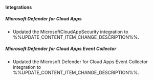
#### Integrations

##### Microsoft Defender for Cloud Apps

- Updated the MicrosoftCloudAppSecurity integration to %%UPDATE_CONTENT_ITEM_CHANGE_DESCRIPTION%%.

##### Microsoft Defender for Cloud Apps Event Collector

- Updated the Microsoft Defender for Cloud Apps Event Collector integration to %%UPDATE_CONTENT_ITEM_CHANGE_DESCRIPTION%%.
